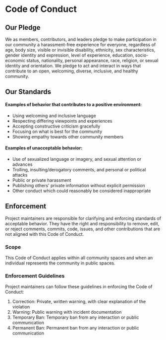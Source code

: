 # Code of Conduct

## Our Pledge

We as members, contributors, and leaders pledge to make participation in our community a harassment-free experience for everyone, regardless of age, body size, visible or invisible disability, ethnicity, sex characteristics, gender identity and expression, level of experience, education, socio-economic status, nationality, personal appearance, race, religion, or sexual identity and orientation.
We pledge to act and interact in ways that contribute to an open, welcoming, diverse, inclusive, and healthy community.

## Our Standards

#### Examples of behavior that contributes to a positive environment:

- Using welcoming and inclusive language
- Respecting differing viewpoints and experiences
- Accepting constructive criticism gracefully
- Focusing on what is best for the community
- Showing empathy towards other community members

#### Examples of unacceptable behavior:

- Use of sexualized language or imagery, and sexual attention or advances
- Trolling, insulting/derogatory comments, and personal or political attacks
- Public or private harassment
- Publishing others' private information without explicit permission
- Other conduct which could reasonably be considered inappropriate

## Enforcement

Project maintainers are responsible for clarifying and enforcing standards of acceptable behavior. They have the right and responsibility to remove, edit, or reject comments, commits, code, issues, and other contributions that are not aligned with this Code of Conduct.

### Scope

This Code of Conduct applies within all community spaces and when an individual represents the community in public spaces.

### Enforcement Guidelines

Project maintainers can follow these guidelines in enforcing the Code of Conduct:

1. Correction: Private, written warning, with clear explanation of the violation
2. Warning: Public warning with incident documentation
3. Temporary Ban: Temporary ban from any interaction or public communication
4. Permanent Ban: Permanent ban from any interaction or public communication

